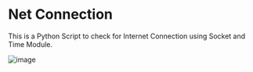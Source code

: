 # Net Connection

This is a Python Script to check for Internet Connection using Socket and Time Module.

![image](https://snipboard.io/aH7Qkv.jpg)
